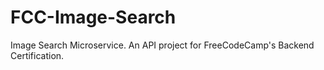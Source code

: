 # FCC-Image-Search
Image Search Microservice. An API project for FreeCodeCamp's Backend Certification.
